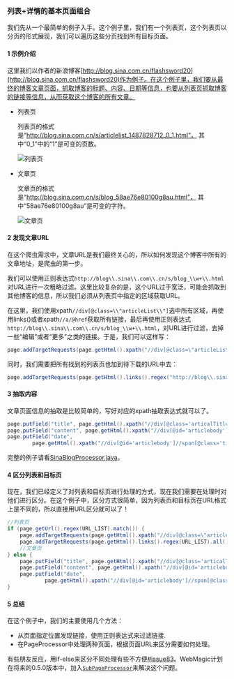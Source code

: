 ### 列表+详情的基本页面组合

我们先从一个最简单的例子入手。这个例子里，我们有一个列表页，这个列表页以分页的形式展现，我们可以遍历这些分页找到所有目标页面。

#### 1 示例介绍

这里我们以作者的新浪博客[http://blog.sina.com.cn/flashsword20](http://blog.sina.com.cn/flashsword20)作为例子。在这个例子里，我们要从最终的博客文章页面，抓取博客的标题、内容、日期等信息，也要从列表页抓取博客的链接等信息，从而获取这个博客的所有文章。

* 列表页

	列表页的格式是“http://blog.sina.com.cn/s/articlelist_1487828712_0_1.html“， 其中“0_1”中的“1”是可变的页数。
	
	![列表页](http://static.oschina.net/uploads/space/2014/0412/193620_Hr9E_190591.png)

* 文章页

	文章页的格式是“http://blog.sina.com.cn/s/blog_58ae76e80100g8au.html”， 其中“58ae76e80100g8au”是可变的字符。

	![文章页](http://static.oschina.net/uploads/space/2014/0412/193102_ZleC_190591.png)

#### 2 发现文章URL

在这个爬虫需求中，文章URL是我们最终关心的，所以如何发现这个博客中所有的文章地址，是爬虫的第一步。

我们可以使用正则表达式`http://blog\\.sina\\.com\\.cn/s/blog_\\w+\\.html`对URL进行一次粗略过滤。这里比较复杂的是，这个URL过于宽泛，可能会抓取到其他博客的信息，所以我们必须从列表页中指定的区域获取URL。

在这里，我们使用xpath`//div[@class=\\"articleList\\"]`选中所有区域，再使用links()或者xpath`//a/@href`获取所有链接，最后再使用正则表达式`http://blog\\.sina\\.com\\.cn/s/blog_\\w+\\.html`，对URL进行过滤，去掉一些“编辑”或者“更多”之类的链接。于是，我们可以这样写：

```java
page.addTargetRequests(page.getHtml().xpath("//div[@class=\"articleList\"]").links().regex("http://blog\\.sina\\.com\\.cn/s/articlelist_1487828712_0_\\d+\\.html").all());
```

同时，我们需要把所有找到的列表页也加到待下载的URL中去：

```java
page.addTargetRequests(page.getHtml().links().regex("http://blog\\.sina\\.com\\.cn/s/articlelist_1487828712_0_\\d+\\.html").all());
```

#### 3 抽取内容

文章页面信息的抽取是比较简单的，写好对应的xpath抽取表达式就可以了。

```java
page.putField("title", page.getHtml().xpath("//div[@class='articalTitle']/h2"));
page.putField("content", page.getHtml().xpath("//div[@id='articlebody']//div[@class='articalContent']"));
page.putField("date",
        page.getHtml().xpath("//div[@id='articlebody']//span[@class='time SG_txtc']").regex("\\((.*)\\)"));
```

完整的例子请看[SinaBlogProcessor.java](https://github.com/code4craft/webmagic/blob/master/webmagic-samples/src/main/java/us/codecraft/webmagic/samples/SinaBlogProcessor.java)。

#### 4 区分列表和目标页

现在，我们已经定义了对列表和目标页进行处理的方式，现在我们需要在处理时对他们进行区分。在这个例子中，区分方式很简单，因为列表页和目标页在URL格式上是不同的，所以直接用URL区分就可以了！

```java
//列表页
if (page.getUrl().regex(URL_LIST).match()) {
    page.addTargetRequests(page.getHtml().xpath("//div[@class=\"articleList\"]").links().regex(URL_POST).all());
    page.addTargetRequests(page.getHtml().links().regex(URL_LIST).all());
    //文章页
} else {
    page.putField("title", page.getHtml().xpath("//div[@class='articalTitle']/h2"));
    page.putField("content", page.getHtml().xpath("//div[@id='articlebody']//div[@class='articalContent']"));
    page.putField("date",
            page.getHtml().xpath("//div[@id='articlebody']//span[@class='time SG_txtc']").regex("\\((.*)\\)"));
}
```

#### 5 总结

在这个例子中，我们的主要使用几个方法：

* 从页面指定位置发现链接，使用正则表达式来过滤链接.
* 在PageProcessor中处理两种页面，根据页面URL来区分需要如何处理。

有些朋友反应，用if-else来区分不同处理有些不方便[#issue83](https://github.com/code4craft/webmagic/issues/83)。WebMagic计划在将来的0.5.0版本中，加入[`SubPageProcessor`](https://github.com/code4craft/webmagic/blob/master/webmagic-extension/src/main/java/us/codecraft/webmagic/handler/SubPageProcessor.java)来解决这个问题。